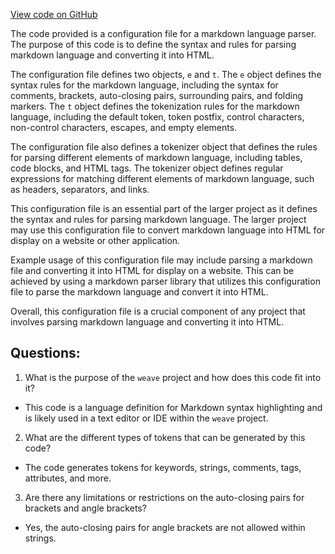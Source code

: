 [View code on GitHub](https://github.com/wandb/weave/weave/frontend/assets/markdown.361d6989.js)

The code provided is a configuration file for a markdown language parser. The purpose of this code is to define the syntax and rules for parsing markdown language and converting it into HTML. 

The configuration file defines two objects, `e` and `t`. The `e` object defines the syntax rules for the markdown language, including the syntax for comments, brackets, auto-closing pairs, surrounding pairs, and folding markers. The `t` object defines the tokenization rules for the markdown language, including the default token, token postfix, control characters, non-control characters, escapes, and empty elements. 

The configuration file also defines a tokenizer object that defines the rules for parsing different elements of markdown language, including tables, code blocks, and HTML tags. The tokenizer object defines regular expressions for matching different elements of markdown language, such as headers, separators, and links. 

This configuration file is an essential part of the larger project as it defines the syntax and rules for parsing markdown language. The larger project may use this configuration file to convert markdown language into HTML for display on a website or other application. 

Example usage of this configuration file may include parsing a markdown file and converting it into HTML for display on a website. This can be achieved by using a markdown parser library that utilizes this configuration file to parse the markdown language and convert it into HTML. 

Overall, this configuration file is a crucial component of any project that involves parsing markdown language and converting it into HTML.
## Questions: 
 1. What is the purpose of the `weave` project and how does this code fit into it?
- This code is a language definition for Markdown syntax highlighting and is likely used in a text editor or IDE within the `weave` project.
2. What are the different types of tokens that can be generated by this code?
- The code generates tokens for keywords, strings, comments, tags, attributes, and more.
3. Are there any limitations or restrictions on the auto-closing pairs for brackets and angle brackets?
- Yes, the auto-closing pairs for angle brackets are not allowed within strings.